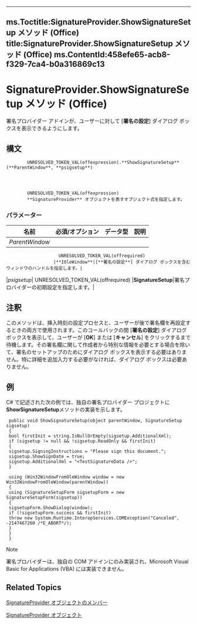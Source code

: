 

---
ms.Toctitle:SignatureProvider.ShowSignatureSetup メソッド (Office)
title:SignatureProvider.ShowSignatureSetup メソッド (Office)
ms.ContentId:458efe65-acb8-f329-7ca4-b0a316869c13
---
# SignatureProvider.ShowSignatureSetup メソッド (Office)




署名プロバイダー アドインが、ユーザーに対して [**署名の設定**] ダイアログ ボックスを表示できるようにします。

## 構文

            UNRESOLVED_TOKEN_VAL(offexpression).**ShowSignatureSetup**(**ParentWindow**, **psigsetup**)




            UNRESOLVED_TOKEN_VAL(offexpression)
            **SignatureProvider** オブジェクトを表すオブジェクト式を指定します。

### パラメーター

|**名前**|**必須/オプション**|**データ型**|**説明**|
|---|---|---|---|
|*ParentWindow*|
                        UNRESOLVED_TOKEN_VAL(offrequired)
                      |**IOleWindow**|[**署名の設定**] ダイアログ ボックスを含むウィンドウのハンドルを指定します。|
|*psigsetup*|
                        UNRESOLVED_TOKEN_VAL(offrequired)
                      |**SignatureSetup**|署名プロバイダーの初期設定を指定します。|





## 注釈
このメソッドは、挿入時刻の設定プロセスと、ユーザーが後で署名欄を再設定するときの両方で使用されます。このコールバックの間 [**署名の設定**] ダイアログ ボックスを表示して、ユーザーが [**OK**] または [**キャンセル**] をクリックするまで待機します。その署名欄に関して作成者から特別な情報を必要とする場合を除いて、署名のセットアップのためにダイアログ ボックスを表示する必要はありません。特に詳細を追加入力する必要がなければ、ダイアログ ボックスは必要ありません。



## 例
C# で記述された次の例では、独自の署名プロバイダー プロジェクトに**ShowSignatureSetup**メソッドの実装を示します。

```sourcecode
 public void ShowSignatureSetup(object parentWindow, SignatureSetup sigsetup) 
 { 
 bool firstInit = string.IsNullOrEmpty(sigsetup.AdditionalXml); 
 if (sigsetup != null && !sigsetup.ReadOnly && firstInit) 
 { 
 sigsetup.SigningInstructions = "Please sign this document."; 
 sigsetup.ShowSignDate = true; 
 sigsetup.AdditionalXml = "<TestSignatureData />"; 
 } 
 
 using (Win32WindowFromOleWindow window = new Win32WindowFromOleWindow(parentWindow)) 
 { 
 using (SignatureSetupForm sigsetupForm = new SignatureSetupForm(sigsetup)) 
 { 
 sigsetupForm.ShowDialog(window); 
 if (!sigsetupForm.success && firstInit) 
 throw new System.Runtime.InteropServices.COMException("Canceled", -2147467260 /*E_ABORT*/); 
 } 
 } 
 } 

```




>[!NOTE]
>署名プロバイダーは、独自の COM アドインにのみ実装され、Microsoft Visual Basic for Applications (VBA) には実装できません。





## Related Topics

[SignatureProvider オブジェクトのメンバー](8f99b46b-ee6c-54eb-570a-d2b34c0a8b3d.md)

[SignatureProvider オブジェクト](3df5d1dc-f7da-dacc-239a-7b02f79a5d1b.md)




